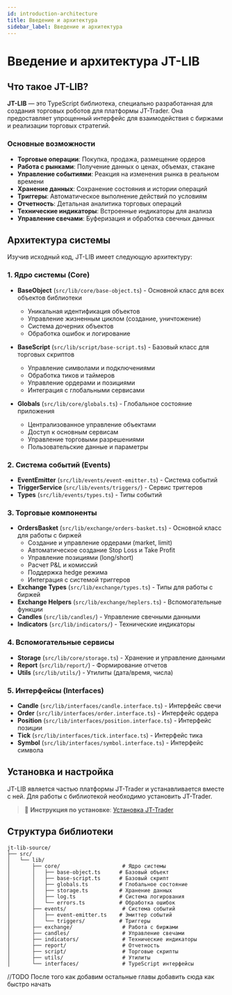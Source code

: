 ```yaml
---
id: introduction-architecture
title: Введение и архитектура
sidebar_label: Введение и архитектура
---
```


# Введение и архитектура JT-LIB

## Что такое JT-LIB?

**JT-LIB** — это TypeScript библиотека, специально разработанная для создания торговых роботов для платформы JT-Trader. Она предоставляет упрощенный интерфейс для взаимодействия с биржами и реализации торговых стратегий.

### Основные возможности

- **Торговые операции**: Покупка, продажа, размещение ордеров
- **Работа с рынками**: Получение данных о ценах, объемах, стакане
- **Управление событиями**: Реакция на изменения рынка в реальном времени
- **Хранение данных**: Сохранение состояния и истории операций
- **Триггеры**: Автоматическое выполнение действий по условиям
- **Отчетность**: Детальная аналитика торговых операций
- **Технические индикаторы**: Встроенные индикаторы для анализа
- **Управление свечами**: Буферизация и обработка свечных данных

## Архитектура системы

Изучив исходный код, JT-LIB имеет следующую архитектуру:

### 1. Ядро системы (Core)
- **BaseObject** (`src/lib/core/base-object.ts`) - Основной класс для всех объектов библиотеки
  - Уникальная идентификация объектов
  - Управление жизненным циклом (создание, уничтожение)
  - Система дочерних объектов
  - Обработка ошибок и логирование
  
- **BaseScript** (`src/lib/script/base-script.ts`) - Базовый класс для торговых скриптов
  - Управление символами и подключениями
  - Обработка тиков и таймеров
  - Управление ордерами и позициями
  - Интеграция с глобальными сервисами

- **Globals** (`src/lib/core/globals.ts`) - Глобальное состояние приложения
  - Централизованное управление объектами
  - Доступ к основным сервисам
  - Управление торговыми разрешениями
  - Пользовательские данные и параметры

### 2. Система событий (Events)
- **EventEmitter** (`src/lib/events/event-emitter.ts`) - Система событий
- **TriggerService** (`src/lib/events/triggers/`) - Сервис триггеров
- **Types** (`src/lib/events/types.ts`) - Типы событий

### 3. Торговые компоненты
- **OrdersBasket** (`src/lib/exchange/orders-basket.ts`) - Основной класс для работы с биржей
  - Создание и управление ордерами (market, limit)
  - Автоматическое создание Stop Loss и Take Profit
  - Управление позициями (long/short)
  - Расчет P&L и комиссий
  - Поддержка hedge режима
  - Интеграция с системой триггеров
- **Exchange Types** (`src/lib/exchange/types.ts`) - Типы для работы с биржей
- **Exchange Helpers** (`src/lib/exchange/heplers.ts`) - Вспомогательные функции
- **Candles** (`src/lib/candles/`) - Управление свечными данными
- **Indicators** (`src/lib/indicators/`) - Технические индикаторы

### 4. Вспомогательные сервисы
- **Storage** (`src/lib/core/storage.ts`) - Хранение и управление данными
- **Report** (`src/lib/report/`) - Формирование отчетов
- **Utils** (`src/lib/utils/`) - Утилиты (дата/время, числа)

### 5. Интерфейсы (Interfaces)
- **Candle** (`src/lib/interfaces/candle.interface.ts`) - Интерфейс свечи
- **Order** (`src/lib/interfaces/order.interface.ts`) - Интерфейс ордера
- **Position** (`src/lib/interfaces/position.interface.ts`) - Интерфейс позиции
- **Tick** (`src/lib/interfaces/tick.interface.ts`) - Интерфейс тика
- **Symbol** (`src/lib/interfaces/symbol.interface.ts`) - Интерфейс символа


## Установка и настройка


JT-LIB является частью платформы JT-Trader и устанавливается вместе с ней. Для работы с библиотекой необходимо установить JT-Trader.

> 📖 **Инструкция по установке**: [Установка JT-Trader](/docs/installation)

##  Cтруктура библиотеки

```
jt-lib-source/
├── src/
│   └── lib/
│       ├── core/                    # Ядро системы
│       │   ├── base-object.ts      # Базовый объект
│       │   ├── base-script.ts      # Базовый скрипт
│       │   ├── globals.ts          # Глобальное состояние
│       │   ├── storage.ts          # Хранение данных
│       │   ├── log.ts              # Система логирования
│       │   └── errors.ts           # Обработка ошибок
│       ├── events/                  # Система событий
│       │   ├── event-emitter.ts    # Эмиттер событий
│       │   └── triggers/           # Триггеры
│       ├── exchange/                # Работа с биржами
│       ├── candles/                 # Управление свечами
│       ├── indicators/              # Технические индикаторы
│       ├── report/                  # Отчетность
│       ├── script/                  # Торговые скрипты
│       ├── utils/                   # Утилиты
│       └── interfaces/              # TypeScript интерфейсы
```


//TODO После того как добавим остальные главы добавить сюда как быстро начать